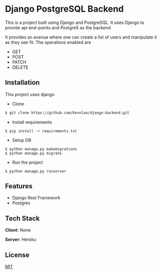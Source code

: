 
# Django PostgreSQL Backend 

This is a project built using Django and PostgreSQL. It uses Django to provide api end-points and PostgreS as the backend

It provides an avenue where one can create a list of users and manipulate it as they see fit. The operations enabled are

- GET
- POST
- PATCH
- DELETE




## Installation

This project uses django

- Clone
```bash
$ git clone https://github.com/Kevnlan/django-backend.git
```

- Install requirements
```
$ pip install -r requirements.txt
```

- Setup DB
```
$ python manage.py makemigrations   
$ python manage.py migrate 
```

- Run the project

```
$ python manage.py runserver
```

    
## Features

- Django Rest Framework
- Postgres


## Tech Stack

**Client:** None

**Server:** Heroku 


## License

[MIT](https://choosealicense.com/licenses/mit/)


